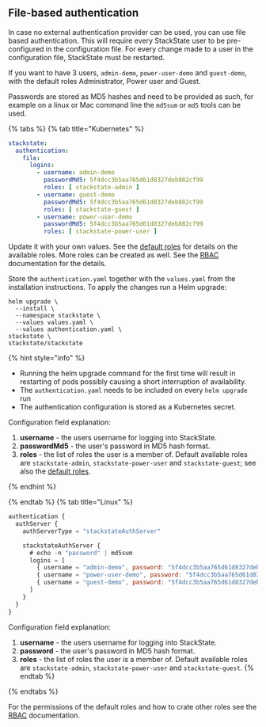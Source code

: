 ## File-based authentication

In case no external authentication provider can be used, you can use file based authentication. This will require every StackState user to be pre-configured in the configuration file. For every change made to a user in the configuration file, StackState must be restarted.

If you want to have 3 users, `admin-demo`, `power-user-demo` and `guest-demo`, with the default roles Administrator, Power user and Guest.

Passwords are stored as MD5 hashes and need to be provided as such, for example on a linux or Mac command line the `md5sum` or `md5` tools can be used.

{% tabs %}
{% tab title="Kubernetes" %}
```yaml
stackstate:
  authentication:
    file:
      logins:
        - username: admin-demo
          passwordMd5: 5f4dcc3b5aa765d61d8327deb882cf99
          roles: [ stackstate-admin ]
        - username: guest-demo
          passwordMd5: 5f4dcc3b5aa765d61d8327deb882cf99
          roles: [ stackstate-guest ]
        - username: power-user-demo
          passwordMd5: 5f4dcc3b5aa765d61d8327deb882cf99
          roles: [ stackstate-power-user ]  
```

Update it with your own values. See the [default roles](../rbac/rbac_permissions.md#predefined-roles) for details on the available roles. More roles can be created as well. See the [RBAC](../rbac/role_based_access_control.md) documentation for the details.

Store the `authentication.yaml` together with the `values.yaml` from the installation instructions. To apply the changes run a Helm upgrade:

```
helm upgrade \
  --install \
  --namespace stackstate \
  --values values.yaml \
  --values authentication.yaml \
stackstate \
stackstate/stackstate
```

{% hint style="info" %}
* Running the helm upgrade command for the first time will result in restarting of pods possibly causing a short interruption of availability.
* The `authentication.yaml` needs to be included on every `helm upgrade` run
* The authentication configuration is stored as a Kubernetes secret.

Configuration field explanation:

1. **username** - the users username for logging into StackState.
2. **passwordMd5** - the user's password in MD5 hash format.
3. **roles** - the list of roles the user is a member of. Default available roles are `stackstate-admin`, `stackstate-power-user` and `stackstate-guest`; see also the [default roles](../rbac/rbac_permissions.md#predefined-roles).

{% endhint %}

{% endtab %}
{% tab title="Linux" %}

```javascript
authentication {
  authServer {
    authServerType = "stackstateAuthServer"

    stackstateAuthServer {
      # echo -n "password" | md5sum
      logins = [
        { username = "admin-demo", password: "5f4dcc3b5aa765d61d8327deb882cf99", roles = ["stackstate-admin"] }
        { username = "power-user-demo", password: "5f4dcc3b5aa765d61d8327deb882cf99", roles = ["stackstate-power-user"] }
        { username = "guest-demo", password: "5f4dcc3b5aa765d61d8327deb882cf99", roles = ["stackstate-guest"] }
      ]
    }
  }
}
```

Configuration field explanation:

1. **username** - the users username for logging into StackState.
2. **password** - the user's password in MD5 hash format.
3. **roles** - the list of roles the user is a member of. Default available roles are `stackstate-admin`, `stackstate-power-user` and `stackstate-guest`. 
{% endtab %}

{% endtabs %}

For the permissions of the default roles and how to crate other roles see the [RBAC](../rbac/role_based_access_control.md) documentation.